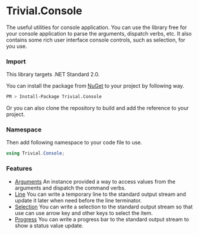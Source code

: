 # Trivial.Console

The useful utilities for console application. You can use the library free for your console application to parse the arguments, dispatch verbs, etc. It also contains some rich user interface console controls, such as selection, for you use.

### Import

This library targets .NET Standard 2.0.

You can install the package from [NuGet](https://www.nuget.org/packages/Trivial.Console) to your project by following way.

```sh
PM > Install-Package Trivial.Console
```

Or you can also clone the repository to build and add the reference to your project.

### Namespace

Then add following namespace to your code file to use.

```csharp
using Trivial.Console;
```

### Features

- [Arguments](./arguments) An instance provided a way to access values from the arguments and dispatch the command verbs.
- [Line](./line) You can write a temporary line to the standard output stream and update it later when need before the line terminator.
- [Selection](./selection) You can write a selection to the standard output stream so that use can use arrow key and other keys to select the item.
- [Progress](./progress) You can write a progress bar to the standard output stream to show a status value update.

